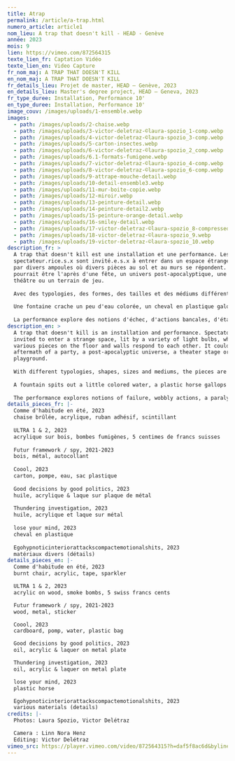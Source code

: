```yaml
---
title: Atrap
permalink: /article/a-trap.html
numero_article: article1
nom_lieu: A trap that doesn't kill - HEAD - Genève
année: 2023
mois: 9
lien: https://vimeo.com/872564315
texte_lien_fr: Captation Vidéo
texte_lien_en: Video Capture
fr_nom_maj: A TRAP THAT DOESN'T KILL
en_nom_maj: A TRAP THAT DOESN'T KILL
fr_details_lieu: Projet de master, HEAD – Genève, 2023
en_details_lieu: Master's degree project, HEAD – Geneva, 2023
fr_type_duree: Installation, Performance 10'
en_type_duree: Installation, Performance 10'
image_couv: /images/uploads/1-ensemble.webp
images:
  - path: /images/uploads/2-chaise.webp
  - path: /images/uploads/3-victor-deletraz-©laura-spozio_1-comp.webp
  - path: /images/uploads/4-victor-deletraz-©laura-spozio_3-comp.webp
  - path: /images/uploads/5-carton-insectes.webp
  - path: /images/uploads/6-victor-deletraz-©laura-spozio_2_comp.webp
  - path: /images/uploads/6.1-formats-fumigene.webp
  - path: /images/uploads/7-victor-deletraz-©laura-spozio_4-comp.webp
  - path: /images/uploads/8-victor-deletraz-©laura-spozio_6-comp.webp
  - path: /images/uploads/9-attrape-mouche-detail.webp
  - path: /images/uploads/10-detail-ensemble3.webp
  - path: /images/uploads/11-mur-boite-copie.webp
  - path: /images/uploads/12-miroir.webp
  - path: /images/uploads/13-peinture-detail.webp
  - path: /images/uploads/14-peinture-detail2.webp
  - path: /images/uploads/15-peinture-orange-detail.webp
  - path: /images/uploads/16-smiley-detail.webp
  - path: /images/uploads/17-victor-deletraz-©laura-spozio_8-compressed.webp
  - path: /images/uploads/18-victor-deletraz-©laura-spozio_9.webp
  - path: /images/uploads/19-victor-deletraz-©laura-spozio_10.webp
description_fr: >
  A trap that doesn't kill est une installation et une performance. Les
  spectateur.rice.s.x sont invité.e.s.x à entrer dans un espace étrange, éclairé
  par divers ampoules où divers pièces au sol et au murs se répondent. Cela
  pourrait être l'après d'une fête, un univers post-apocalyptique, une scène de
  théâtre ou un terrain de jeu.
          
  Avec des typologies, des formes, des tailles et des médiums différents, les pièces sont pour la plupart produite rapidement dans une économie de moyens, transformées par endroits, révélant des détails subtiles, jouant avec leur matérialité et brouillant les pistes entre ready made et peinture, sculpture et accessoire.
                              
  Une fontaine crache un peu d'eau colorée, un cheval en plastique galope sur place, un cimaise expire de la fumée. Les pièces dans l'espace ont toutes un potentiel performatif, une idée de transformation et de mouvement.
                              
  La performance explore des notions d'échec, d'actions bancales, d'état intérieur paralysé et d'une révolte qui crie en chuchotant. Les gestes mélangent improvisation et actions précises. Un poème est dicté, des plumes volent dans l'espace, un fumigène pourrait être allumé.
description_en: >
  A trap that doesn't kill is an installation and performance. Spectators are
  invited to enter a strange space, lit by a variety of light bulbs, where
  various pieces on the floor and walls respond to each other. It could be the
  aftermath of a party, a post-apocalyptic universe, a theater stage or a
  playground.
            
  With different typologies, shapes, sizes and mediums, the pieces are for the most part rapidly produced in an economy of means, transformed in places, revealing subtle details, playing with their materiality and blurring the lines between ready made and painting, sculpture and accessory.
                
  A fountain spits out a little colored water, a plastic horse gallops on the spot, a picture rail exhales smoke. The pieces in the space all have a performative potential, an idea of transformation and movement.
                
  The performance explores notions of failure, wobbly actions, a paralyzed inner state and a revolt that shouts in whispers. Gestures mix improvisation and precise action. A poem is dictated, feathers fly into space, a smoke bomb might be lit.
details_pieces_fr: |-
  Comme d'habitude en été, 2023
  chaise brûlée, acrylique, ruban adhésif, scintillant
                                  
  ULTRA 1 & 2, 2023
  acrylique sur bois, bombes fumigènes, 5 centimes de francs suisses
                                  
  Futur framework / spy, 2021-2023
  bois, métal, autocollant
                                  
  Coool, 2023
  carton, pompe, eau, sac plastique
                                  
  Good decisions by good politics, 2023
  huile, acrylique & laque sur plaque de métal
              
  Thundering investigation, 2023
  huile, acrylique et laque sur métal
              
  lose your mind, 2023
  cheval en plastique
              
  Egohypnoticinteriorattackscompactemotionalshits, 2023
  matériaux divers (détails)
details_pieces_en: |-
  Comme d'habitude en été, 2023
  burnt chair, acrylic, tape, sparkler

  ULTRA 1 & 2, 2023
  acrylic on wood, smoke bombs, 5 swiss francs cents

  Futur framework / spy, 2021-2023
  wood, metal, sticker

  Coool, 2023
  cardboard, pomp, water, plastic bag

  Good decisions by good politics, 2023
  oil, acrylic & laquer on metal plate

  Thundering investigation, 2023
  oil, acrylic & laquer on metal plate

  lose your mind, 2023 
  plastic horse

  Egohypnoticinteriorattackscompactemotionalshits, 2023
  various materials (details)
credits: |-
  Photos: Laura Spozio, Victor Delétraz

  Camera : Linn Nora Henz
  Editing: Victor Delétraz
vimeo_src: https://player.vimeo.com/video/872564315?h=daf5f8ac6d&byline=0&portrait=0
---
```

